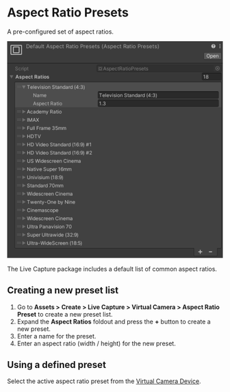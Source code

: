# Aspect Ratio Presets

A pre-configured set of aspect ratios.

![](images/ref-asset-aspect-ratio-presets.png)

The Live Capture package includes a default list of common aspect ratios.

## Creating a new preset list

1. Go to **Assets > Create > Live Capture > Virtual Camera > Aspect Ratio Preset** to create a new preset list.
2. Expand the **Aspect Ratios** foldout and press the **+** button to create a new preset.
3. Enter a name for the preset.
4. Enter an aspect ratio (width / height) for the new preset.

## Using a defined preset

Select the active aspect ratio preset from the [Virtual Camera Device](ref-component-virtual-camera-device.md).

